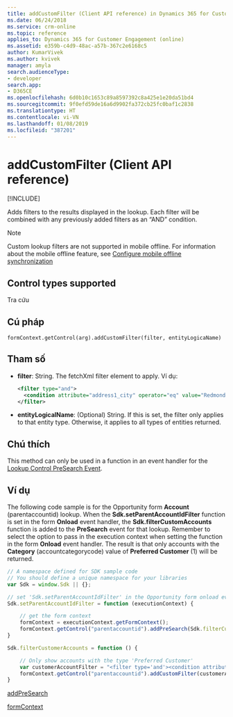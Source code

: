 ```yaml
---
title: addCustomFilter (Client API reference) in Dynamics 365 for Customer Engagement| MicrosoftDocs
ms.date: 06/24/2018
ms.service: crm-online
ms.topic: reference
applies_to: Dynamics 365 for Customer Engagement (online)
ms.assetid: e359b-c4d9-48ac-a57b-367c2e6168c5
author: KumarVivek
ms.author: kvivek
manager: amyla
search.audienceType:
- developer
search.app:
- D365CE
ms.openlocfilehash: 6d0b10c1653c89a8597392c8a425e1e20da51bd4
ms.sourcegitcommit: 9f0efd59de16a6d9902fa372cb25fc0baf1c2838
ms.translationtype: HT
ms.contentlocale: vi-VN
ms.lasthandoff: 01/08/2019
ms.locfileid: "387201"
---
```

# <a name="addcustomfilter-client-api-reference"></a>addCustomFilter (Client API reference)

[!INCLUDE[](../../../../includes/cc_applies_to_update_9_0_0.md)]

Adds filters to the results displayed in the lookup. Each filter will be combined with any previously added filters as an “AND” condition.

> [!NOTE]
> Custom lookup filters are not supported in mobile offline. For information about the mobile offline feature, see [Configure mobile offline synchronization](../../../../mobile-app/configure-mobile-offline-synchronization-dynamics-365-phones-tablets.md)

## <a name="control-types-supported"></a>Control types supported

Tra cứu

## <a name="syntax"></a>Cú pháp

`formContext.getControl(arg).addCustomFilter(filter, entityLogicaName)`

## <a name="parameters"></a>Tham số

- **filter**: String. The fetchXml filter element to apply. Ví dụ:

    ```xml
    <filter type="and">
      <condition attribute="address1_city" operator="eq" value="Redmond" />
    </filter>
    ```

- **entityLogicalName**: (Optional) String. If this is set, the filter only applies to that entity type. Otherwise, it applies to all types of entities returned.

## <a name="remarks"></a>Chú thích

This method can only be used in a function in an event handler for the [Lookup Control PreSearch Event](../events/presearch.md).

## <a name="example"></a>Ví dụ

The following code sample is for the Opportunity form **Account** (parentaccountid) lookup. When the **Sdk.setParentAccountIdFilter** function is set in the form **Onload** event handler, the **Sdk.filterCustomAccounts** function is added to the **PreSearch** event for that lookup. Remember to select the option to pass in the execution context when setting the function in the form **Onload** event handler. The result is that only accounts with the **Category** (accountcategorycode) value of **Preferred Customer** (1) will be returned.

```JavaScript
// A namespace defined for SDK sample code
// You should define a unique namespace for your libraries
var Sdk = window.Sdk || {};

// set 'Sdk.setParentAccountIdFilter' in the Opportunity form onload event handler
Sdk.setParentAccountIdFilter = function (executionContext) {

    // get the form context
    formContext = executionContext.getFormContext();
    formContext.getControl("parentaccountid").addPreSearch(Sdk.filterCustomerAccounts);
}

Sdk.filterCustomerAccounts = function () {

    // Only show accounts with the type 'Preferred Customer'
    var customerAccountFilter = "<filter type='and'><condition attribute='accountcategorycode' operator='eq' value='1'/></filter>";
    formContext.getControl("parentaccountid").addCustomFilter(customerAccountFilter, "account");
}
```
[addPreSearch](addPreSearch.md)

[formContext](../../clientapi-form-context.md)
